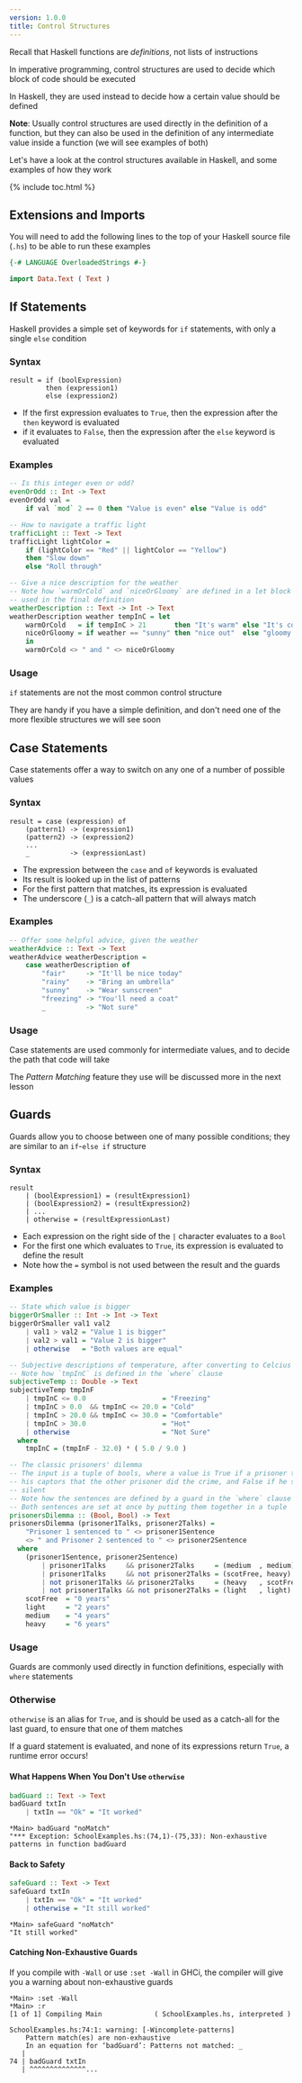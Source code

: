 ```yaml
---
version: 1.0.0
title: Control Structures
---
```


Recall that Haskell functions are *definitions*, not lists of instructions

In imperative programming, control structures are used to decide which block of
code should be executed

In Haskell, they are used instead to decide how a certain value should be
defined

__Note__: Usually control structures are used directly in the definition of a 
function, but they can also be used in the definition of any intermediate
value inside a function (we will see examples of both)

Let's have a look at the control structures available in Haskell, and some
examples of how they work

{% include toc.html %}

## Extensions and Imports

You will need to add the following lines to the top of your Haskell source 
file (`.hs`) to be able to run these examples

```haskell
{-# LANGUAGE OverloadedStrings #-}

import Data.Text ( Text )
```

## If Statements

Haskell provides a simple set of keywords for `if` statements, with only a 
single `else` condition

### Syntax

```
result = if (boolExpression) 
         then (expression1)
         else (expression2)
```

- If the first expression evaluates to `True`, then the expression after the
  `then` keyword is evaluated
- if it evaluates to `False`, then the expression after the `else` keyword is
  evaluated

### Examples

```haskell
-- Is this integer even or odd?
evenOrOdd :: Int -> Text
evenOrOdd val = 
    if val `mod` 2 == 0 then "Value is even" else "Value is odd"

-- How to navigate a traffic light
trafficLight :: Text -> Text
trafficLight lightColor = 
    if (lightColor == "Red" || lightColor == "Yellow")
    then "Slow down"
    else "Roll through"

-- Give a nice description for the weather
-- Note how `warmOrCold` and `niceOrGloomy` are defined in a let block then 
-- used in the final definition
weatherDescription :: Text -> Int -> Text
weatherDescription weather tempInC = let
    warmOrCold   = if tempInC > 21       then "It's warm" else "It's cold"
    niceOrGloomy = if weather == "sunny" then "nice out"  else "gloomy out"
    in
    warmOrCold <> " and " <> niceOrGloomy
```

### Usage

`if` statements are not the most common control structure 

They are handy if you have a simple definition, and don't need one of the more
flexible structures we will see soon

## Case Statements

Case statements offer a way to switch on any one of a number of possible values

### Syntax

```
result = case (expression) of
    (pattern1) -> (expression1) 
    (pattern2) -> (expression2)
    ...
    _          -> (expressionLast)
```

- The expression between the `case` and `of` keywords is evaluated
- Its result is looked up in the list of patterns
- For the first pattern that matches, its expression is evaluated
- The underscore (`_`) is a catch-all pattern that will always match

### Examples

```haskell
-- Offer some helpful advice, given the weather
weatherAdvice :: Text -> Text
weatherAdvice weatherDescription = 
    case weatherDescription of
        "fair"     -> "It'll be nice today"
        "rainy"    -> "Bring an umbrella"
        "sunny"    -> "Wear sunscreen"
        "freezing" -> "You'll need a coat"
        _          -> "Not sure"
```

### Usage

Case statements are used commonly for intermediate values, and to decide the path
that code will take

The *Pattern Matching* feature they use will be discussed more in the next
lesson

## Guards

Guards allow you to choose between one of many possible conditions; they are
similar to an `if`-`else if` structure

### Syntax

```
result
    | (boolExpression1) = (resultExpression1)
    | (boolExpression2) = (resultExpression2)
    | ...
    | otherwise = (resultExpressionLast)
```

- Each expression on the right side of the `|` character evaluates to a `Bool`
- For the first one which evaluates to `True`, its expression is evaluated to
  define the result
- Note how the `=` symbol is not used between the result and the guards

### Examples

```haskell
-- State which value is bigger
biggerOrSmaller :: Int -> Int -> Text
biggerOrSmaller val1 val2
    | val1 > val2 = "Value 1 is bigger"
    | val2 > val1 = "Value 2 is bigger"
    | otherwise   = "Both values are equal"

-- Subjective descriptions of temperature, after converting to Celcius
-- Note how `tmpInC` is defined in the `where` clause
subjectiveTemp :: Double -> Text
subjectiveTemp tmpInF
    | tmpInC <= 0.0                   = "Freezing"
    | tmpInC > 0.0  && tmpInC <= 20.0 = "Cold"
    | tmpInC > 20.0 && tmpInC <= 30.0 = "Comfortable"
    | tmpInC > 30.0                   = "Hot"
    | otherwise                       = "Not Sure"
  where
    tmpInC = (tmpInF - 32.0) * ( 5.0 / 9.0 )

-- The classic prisoners' dilemma
-- The input is a tuple of bools, where a value is True if a prisoner tells 
-- his captors that the other prisoner did the crime, and False if he stays 
-- silent
-- Note how the sentences are defined by a guard in the `where` clause 
-- Both sentences are set at once by putting them together in a tuple
prisonersDilemma :: (Bool, Bool) -> Text
prisonersDilemma (prisoner1Talks, prisoner2Talks) =
    "Prisoner 1 sentenced to " <> prisoner1Sentence 
    <> " and Prisoner 2 sentenced to " <> prisoner2Sentence
  where
    (prisoner1Sentence, prisoner2Sentence)
        | prisoner1Talks     && prisoner2Talks     = (medium  , medium)
        | prisoner1Talks     && not prisoner2Talks = (scotFree, heavy)
        | not prisoner1Talks && prisoner2Talks     = (heavy   , scotFree)
        | not prisoner1Talks && not prisoner2Talks = (light   , light)
    scotFree  = "0 years"
    light     = "2 years"
    medium    = "4 years"
    heavy     = "6 years"
```

### Usage

Guards are commonly used directly in function definitions, especially with
`where` statements

### Otherwise

`otherwise` is an alias for `True`, and is should be used as a catch-all for the
last guard, to ensure that one of them matches

If a guard statement is evaluated, and none of its expressions return `True`, a
runtime error occurs!

#### What Happens When You Don't Use `otherwise`

```haskell
badGuard :: Text -> Text
badGuard txtIn
    | txtIn == "Ok" = "It worked"
```

```console?lang=haskell&prompt=ghci>,ghci|
*Main> badGuard "noMatch"
"*** Exception: SchoolExamples.hs:(74,1)-(75,33): Non-exhaustive patterns in function badGuard
```

#### Back to Safety

```haskell
safeGuard :: Text -> Text
safeGuard txtIn
    | txtIn == "Ok" = "It worked"
    | otherwise = "It still worked"
```

```console?lang=haskell&prompt=ghci>,ghci|
*Main> safeGuard "noMatch"
"It still worked"
```

#### Catching Non-Exhaustive Guards

If you compile with `-Wall` or use `:set -Wall` in GHCi, the compiler will give
you a warning about non-exhaustive guards

```console?lang=haskell&prompt=ghci>,ghci|
*Main> :set -Wall
*Main> :r
[1 of 1] Compiling Main             ( SchoolExamples.hs, interpreted )

SchoolExamples.hs:74:1: warning: [-Wincomplete-patterns]
    Pattern match(es) are non-exhaustive
    In an equation for ‘badGuard’: Patterns not matched: _
   |
74 | badGuard txtIn
   | ^^^^^^^^^^^^^^...
```
